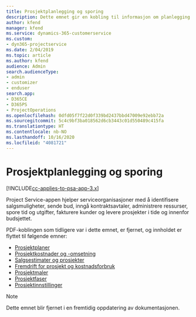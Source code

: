 ```yaml
---
title: Prosjektplanlegging og sporing
description: Dette emnet gir en kobling til informasjon om planlegging og sporing i Project Service Automation.
author: kfend
manager: kfend
ms.service: dynamics-365-customerservice
ms.custom:
- dyn365-projectservice
ms.date: 2/04/2019
ms.topic: article
ms.author: kfend
audience: Admin
search.audienceType:
- admin
- customizer
- enduser
search.app:
- D365CE
- D365PS
- ProjectOperations
ms.openlocfilehash: 0dfd05f7f22d0f339bd2437bbd47009e92ebb72a
ms.sourcegitcommit: 5c4c9bf3ba018562d6cb3443c01d550489c415fa
ms.translationtype: HT
ms.contentlocale: nb-NO
ms.lasthandoff: 10/16/2020
ms.locfileid: "4081721"
---
```

# <a name="project-planning-and-tracking"></a>Prosjektplanlegging og sporing

[!INCLUDE[cc-applies-to-psa-app-3.x](../../includes/cc-applies-to-psa-app-3x.md)]

Project Service-appen hjelper serviceorganisasjoner med å identifisere salgsmuligheter, sende bud, inngå kontraktsavtaler, administrere ressurser, spore tid og utgifter, fakturere kunder og levere prosjekter i tide og innenfor budsjettet. 

PDF-koblingen som tidligere var i dette emnet, er fjernet, og innholdet er flyttet til følgende emner:

- [Prosjektplaner](../project-creating.md)
- [Prosjektkostnader og -omsetning](../project-estimating.md)
- [Salgsestimater og prosjekter](../project-leveraging.md)
- [Fremdrift for prosjekt og kostnadsforbruk](../project-tracking.md)
- [Prosjektmaler](../project-templates.md)
- [Prosjektfaser](../project-stages.md)
- [Prosjektinnstillinger](../project-settings.md)

> [!NOTE]
> Dette emnet blir fjernet i en fremtidig oppdatering av dokumentasjonen. 
